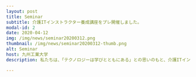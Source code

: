 ```yaml
---
layout: post
title: Seminar
subtitle: 介護ITインストラクター養成講座をプレ開催しました。
modal-id: 2
date: 2020-04-12
img: /img/news/seminar20200312.png
thumbnail: /img/news/seminar20200312-thumb.png
alt: Seminar
host: 九州工業大学
description: 私たちは、「テクノロジーは学びとともにある」との思いのもと、介護ITインストラクターの養成を目指しています。介護とITに詳しいインストラクターを養成するための講座を、プレ開催しました。5人の受講者からは、「情報技術についてもっと深く学ぼうと感じた。用語の一つ一つを覚える事によって様々な場面で役立つと感じた。もっと広げていってほしい。」といった感想を得ました。

---
```

